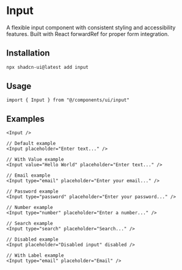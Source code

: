 # Input

A flexible input component with consistent styling and accessibility features. Built with React forwardRef for proper form integration.

## Installation

```bash
npx shadcn-ui@latest add input
```

## Usage

```tsx
import { Input } from "@/components/ui/input"
```

## Examples

```tsx
<Input />
```
```tsx
// Default example
<Input placeholder="Enter text..." />
```
```tsx
// With Value example
<Input value="Hello World" placeholder="Enter text..." />
```
```tsx
// Email example
<Input type="email" placeholder="Enter your email..." />
```
```tsx
// Password example
<Input type="password" placeholder="Enter your password..." />
```
```tsx
// Number example
<Input type="number" placeholder="Enter a number..." />
```
```tsx
// Search example
<Input type="search" placeholder="Search..." />
```
```tsx
// Disabled example
<Input placeholder="Disabled input" disabled />
```
```tsx
// With Label example
<Input type="email" placeholder="Email" />
```
